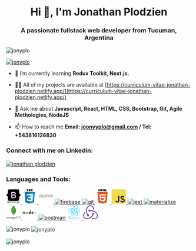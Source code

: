 <h1 align="center">Hi 👋, I'm Jonathan Plodzien</h1>
<h3 align="center">A passionate fullstack web developer from Tucuman, Argentina</h3>

<p align="left"> <img src="https://komarev.com/ghpvc/?username=jonyplo&label=Profile%20views&color=0e75b6&style=flat" alt="jonyplo" /> </p>

<p align="left"> <a href="https://github.com/ryo-ma/github-profile-trophy"><img src="https://github-profile-trophy.vercel.app/?username=jonyplo" alt="jonyplo" /></a> </p>

- 🌱 I’m currently learning **Redux Toolkit, Next.js.**

- 👨‍💻 All of my projects are available at [https://curriculum-vitae-jonathan-plodzien.netlify.app/](https://curriculum-vitae-jonathan-plodzien.netlify.app/)

- 💬 Ask me about **Javascript, React, HTML, CSS, Bootstrap, Git, Agile Methologies, NodeJS**

- 📫 How to reach me **Email: [joonyyplo@gmail.com](https://mail.google.com/mail/u/0/?fs=1&to=joonyyplo@gmail.com&su=Interview&body=Hi!%20I%20would%20like%20to%20talk%20to%20you.&tf=cm) / Tel: +543816126830**

<h3 align="left">Connect with me on Linkedin:</h3>
<p align="left">
<a href="https://linkedin.com/in/jonathan plodzien" target="_blank"><img align="center" src="https://raw.githubusercontent.com/rahuldkjain/github-profile-readme-generator/master/src/images/icons/Social/linked-in-alt.svg" alt="jonathan plodzien" height="30" width="40" /></a>
</p>

<h3 align="left">Languages and Tools:</h3>
<p align="left"><a href="https://babeljs.io/" target="_blank" rel="noreferrer"> <img src="https://raw.githubusercontent.com/devicons/devicon/master/icons/bootstrap/bootstrap-plain-wordmark.svg" alt="bootstrap" width="40" height="40"/> </a> <a href="https://www.w3schools.com/css/" target="_blank" rel="noreferrer"> <img src="https://raw.githubusercontent.com/devicons/devicon/master/icons/css3/css3-original-wordmark.svg" alt="css3" width="40" height="40"/> </a> <a href="https://expressjs.com" target="_blank" rel="noreferrer"> <img src="https://raw.githubusercontent.com/devicons/devicon/master/icons/express/express-original-wordmark.svg" alt="express" width="40" height="40"/> </a> <a href="https://firebase.google.com/" target="_blank" rel="noreferrer"> <img src="https://www.vectorlogo.zone/logos/firebase/firebase-icon.svg" alt="firebase" width="40" height="40"/> </a> <a href="https://git-scm.com/" target="_blank" rel="noreferrer"> <img src="https://www.vectorlogo.zone/logos/git-scm/git-scm-icon.svg" alt="git" width="40" height="40"/> </a> <a href="https://www.w3.org/html/" target="_blank" rel="noreferrer"> <img src="https://raw.githubusercontent.com/devicons/devicon/master/icons/html5/html5-original-wordmark.svg" alt="html5" width="40" height="40"/> </a> <a href="https://developer.mozilla.org/en-US/docs/Web/JavaScript" target="_blank" rel="noreferrer"> <img src="https://raw.githubusercontent.com/devicons/devicon/master/icons/javascript/javascript-original.svg" alt="javascript" width="40" height="40"/> </a> <a href="https://jestjs.io" target="_blank" rel="noreferrer"> <img src="https://www.vectorlogo.zone/logos/jestjsio/jestjsio-icon.svg" alt="jest" width="40" height="40"/> </a> <a href="https://materializecss.com/" target="_blank" rel="noreferrer"> <img src="https://raw.githubusercontent.com/prplx/svg-logos/5585531d45d294869c4eaab4d7cf2e9c167710a9/svg/materialize.svg" alt="materialize" width="40" height="40"/> </a> <a href="https://www.mongodb.com/" target="_blank" rel="noreferrer"> <img src="https://raw.githubusercontent.com/devicons/devicon/master/icons/mongodb/mongodb-original-wordmark.svg" alt="mongodb" width="40" height="40"/> </a> <a href="https://nodejs.org" target="_blank" rel="noreferrer"> <img src="https://raw.githubusercontent.com/devicons/devicon/master/icons/nodejs/nodejs-original-wordmark.svg" alt="nodejs" width="40" height="40"/> </a> <a href="https://postman.com" target="_blank" rel="noreferrer"> <img src="https://www.vectorlogo.zone/logos/getpostman/getpostman-icon.svg" alt="postman" width="40" height="40"/> </a> <a href="https://reactjs.org/" target="_blank" rel="noreferrer"> <img src="https://raw.githubusercontent.com/devicons/devicon/master/icons/react/react-original-wordmark.svg" alt="react" width="40" height="40"/> </a> <a href="https://redux.js.org" target="_blank" rel="noreferrer"> <img src="https://raw.githubusercontent.com/devicons/devicon/master/icons/redux/redux-original.svg" alt="redux" width="40" height="40"/> </a>

<p><img align="left" src="https://github-readme-stats.vercel.app/api/top-langs?username=jonyplo&show_icons=true&locale=en&layout=compact" alt="jonyplo" /></p>

<p>&nbsp;<img align="center" src="https://github-readme-stats.vercel.app/api?username=jonyplo&show_icons=true&locale=en" alt="jonyplo" /></p>

<p><img align="center" src="https://github-readme-streak-stats.herokuapp.com/?user=jonyplo&" alt="jonyplo" /></p>
